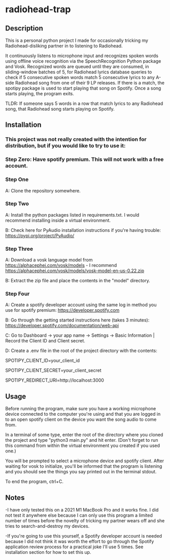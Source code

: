 # radiohead-trap

## Description
This is a personal python project I made for occasionally tricking my Radiohead-disliking partner in to listening to Radiohead. 

It continuously listens to microphone input and recognizes spoken words using offline voice recognition via the SpeechRecognition Python package and Vosk.  Recognized words are queued until they are consumed, in sliding-window batches of 5, for Radiohead lyrics database queries to check if 5 consecutive spoken words match 5 consecutive lyrics to any A-side Radiohead song from one of their 9 LP releases.  If there is a match, the spotipy package is used to start playing that song on Spotify.  Once a song starts playing, the program exits.

TLDR: If someone says 5 words in a row that match lyrics to any Radiohead song, that Radiohead song starts playing on Spotify. 


## Installation
### This project was not really created with the intention for distribution, but if you would like to try to use it:

### Step Zero: Have spotify premium.  This will not work with a free account.

### Step One
A: Clone the repository somewhere.

### Step Two
A: Install the python packages listed in requirements.txt.  I would recommend installing inside a virtual environment.

B: Check here for PyAudio installation instructions if you're having trouble: https://pypi.org/project/PyAudio/

### Step Three
A: Download a vosk language model from https://alphacephei.com/vosk/models - I recommend https://alphacephei.com/vosk/models/vosk-model-en-us-0.22.zip

B: Extract the zip file and place the contents in the "model" directory.

### Step Four
A: Create a spotify developer account using the same log in method you use for spotify premium: https://developer.spotify.com

B: Go through the getting started instructions here (takes 3 minutes): https://developer.spotify.com/documentation/web-api

C: Go to Dashboard -> your app name -> Settings -> Basic Information | Record the Client ID and Client secret.
  
D: Create a .env file in the root of the project directory with the contents:

SPOTIPY_CLIENT_ID=your_client_id
  
SPOTIPY_CLIENT_SECRET=your_client_secret
  
SPOTIPY_REDIRECT_URI=http://localhost:3000

## Usage
Before running the program, make sure you have a working microphone device connected to the computer you're using and that you are logged in to an open spotify client on the device you want the song audio to come from.

In a terminal of some type, enter the root of the directory where you cloned the project and type "python3 main.py" and hit enter. (Don't forget to run this command from within the virtual environment you created if you used one.)

You will be prompted to select a microphone device and spotify client.  After waiting for vosk to initialize, you'll be informed that the program is listening and you should see the things you say printed out in the terminal stdout.

To end the program, ctrl+C.


## Notes
-I have only tested this on a 2021 M1 MacBook Pro and it works fine.  I did not test it anywhere else because I can only use this program a limited number of times before the novelty of tricking my partner wears off and she tries to search-and-destroy my devices.

-If you're going to use this yourself, a Spotify developer account is needed because I did not think it was worth the effort to go through the Spotify application review process for a practical joke I'll use 5 times.  See installation section for how to set this up.



